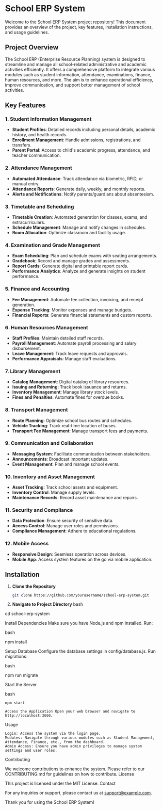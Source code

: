 # School ERP System

Welcome to the School ERP System project repository! This document provides an overview of the project, key features, installation instructions, and usage guidelines.

## Project Overview

The School ERP (Enterprise Resource Planning) system is designed to streamline and manage all school-related administrative and academic activities efficiently. It offers a comprehensive platform to integrate various modules such as student information, attendance, examinations, finance, human resources, and more. The aim is to enhance operational efficiency, improve communication, and support better management of school activities.

## Key Features

### 1. Student Information Management
- **Student Profiles**: Detailed records including personal details, academic history, and health records.
- **Enrollment Management**: Handle admissions, registrations, and transfers.
- **Parent Portal**: Access to child's academic progress, attendance, and teacher communication.

### 2. Attendance Management
- **Automated Attendance**: Track attendance via biometric, RFID, or manual entry.
- **Attendance Reports**: Generate daily, weekly, and monthly reports.
- **Alerts and Notifications**: Notify parents/guardians about absenteeism.

### 3. Timetable and Scheduling
- **Timetable Creation**: Automated generation for classes, exams, and extracurriculars.
- **Schedule Management**: Manage and notify changes in schedules.
- **Room Allocation**: Optimize classroom and facility usage.

### 4. Examination and Grade Management
- **Exam Scheduling**: Plan and schedule exams with seating arrangements.
- **Gradebook**: Record and manage grades and assessments.
- **Report Cards**: Generate digital and printable report cards.
- **Performance Analytics**: Analyze and generate insights on student performance.

### 5. Finance and Accounting
- **Fee Management**: Automate fee collection, invoicing, and receipt generation.
- **Expense Tracking**: Monitor expenses and manage budgets.
- **Financial Reports**: Generate financial statements and custom reports.

### 6. Human Resources Management
- **Staff Profiles**: Maintain detailed staff records.
- **Payroll Management**: Automate payroll processing and salary disbursement.
- **Leave Management**: Track leave requests and approvals.
- **Performance Appraisals**: Manage staff evaluations.

### 7. Library Management
- **Catalog Management**: Digital catalog of library resources.
- **Issuing and Returning**: Track book issuance and returns.
- **Inventory Management**: Manage library stock levels.
- **Fines and Penalties**: Automate fines for overdue books.

### 8. Transport Management
- **Route Planning**: Optimize school bus routes and schedules.
- **Vehicle Tracking**: Track real-time location of buses.
- **Transport Fee Management**: Manage transport fees and payments.

### 9. Communication and Collaboration
- **Messaging System**: Facilitate communication between stakeholders.
- **Announcements**: Broadcast important updates.
- **Event Management**: Plan and manage school events.

### 10. Inventory and Asset Management
- **Asset Tracking**: Track school assets and equipment.
- **Inventory Control**: Manage supply levels.
- **Maintenance Records**: Record asset maintenance and repairs.

### 11. Security and Compliance
- **Data Protection**: Ensure security of sensitive data.
- **Access Control**: Manage user roles and permissions.
- **Compliance Management**: Adhere to educational regulations.

### 12. Mobile Access
- **Responsive Design**: Seamless operation across devices.
- **Mobile App**: Access system features on the go via mobile application.

## Installation

1. **Clone the Repository**
   ```bash
   git clone https://github.com/yourusername/school-erp-system.git
   ```
2. **Navigate to Project Directory**
   bash

cd school-erp-system

Install Dependencies Make sure you have Node.js and npm installed. Run:

bash

npm install

Setup Database Configure the database settings in config/database.js. Run migrations:

bash

npm run migrate

Start the Server

bash

    npm start

    Access the Application Open your web browser and navigate to http://localhost:3000.

Usage

    Login: Access the system via the login page.
    Modules: Navigate through various modules such as Student Management, Attendance, Finance, etc., from the dashboard.
    Admin Access: Ensure you have admin privileges to manage system settings and user roles.

Contributing

We welcome contributions to enhance the system. Please refer to our CONTRIBUTING.md for guidelines on how to contribute.
License

This project is licensed under the MIT License.
Contact

For any inquiries or support, please contact us at support@example.com.

Thank you for using the School ERP System!
